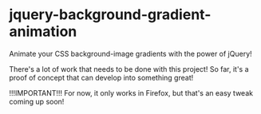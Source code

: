 jquery-background-gradient-animation
====================================

Animate your CSS background-image gradients with the power of jQuery!


There's a lot of work that needs to be done with this project!
So far, it's a proof of concept that can develop into something great!

!!!IMPORTANT!!!
For now, it only works in Firefox, but that's an easy tweak coming up soon!
